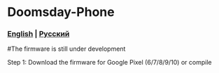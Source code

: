 # Doomsday-Phone
### [English]([https://github.com/clicedvly768/Doomsday-Phone/blob/main/README.md]) | [Русский](https://github.com/clicedvly768/Doomsday-Phone/blob/main/README_RU.md)

#The firmware is still under development


Step 1: Download the firmware for Google Pixel (6/7/8/9/10) or compile
